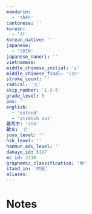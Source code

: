 ```yaml
---
mandarin:
  - 'shēn'
cantonese: ''
korean:
  - '신'
korean_native: ''
japanese:
  - 'SHIN'
japanese_nanori: ''
vietnamese:
middle_chinese_initial: 'ɕ'
middle_chinese_final: 'iɪn'
stroke_count: ''
radical: '人'
skip_number: '1-2-5'
grade_level: 5
pos: ''
english:
  - 'extend'
  - 'stretch out'
羅馬字: 'sin'
韓文: '신'
joyo_level: ''
hsk_level: ''
hanmun_edu_level: ''
danayo_id: 5197
mc_id: 2210
graphemic_classification: '申'
stand_in: '伸長'
aliases:
---
```


# Notes
